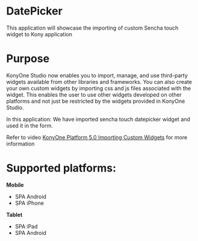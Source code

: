 DatePicker
==========

This application will showcase the importing of custom Sencha touch widget to Kony application


Purpose
=========
KonyOne Studio now enables you to import, manage, and use third-party widgets available from other libraries and frameworks. You can also create your own custom widgets by importing css and js files associated with the widget. This enables the user to use 
other widgets developed on other platforms and not just be restricted by the widgets provided in KonyOne Studio.

In this application: We have imported sencha touch datepicker widget and used it in the form.

Refer to video [KonyOne Platform 5.0 Importing Custom Widgets](http://www.youtube.com/watch?v=7nemBUl5O_Y) for more information

# Supported platforms:
**Mobile**
 * SPA Android
 * SPA iPhone
 
**Tablet** 
 * SPA iPad
 * SPA Android

